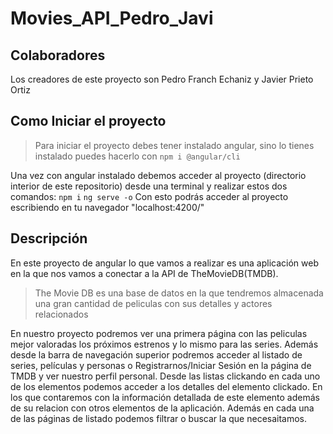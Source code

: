 # Movies_API_Pedro_Javi
## Colaboradores
Los creadores de este proyecto son Pedro Franch Echaniz y Javier Prieto Ortiz
## Como Iniciar el proyecto
> Para iniciar el proyecto debes tener instalado angular, sino lo tienes instalado puedes hacerlo con `npm i @angular/cli`

Una vez con angular instalado debemos acceder al proyecto (directorio interior de este repositorio) desde una terminal y realizar estos dos comandos:
`npm i`
`ng serve -o`
Con esto podrás acceder al proyecto escribiendo en tu navegador "localhost:4200/"
## Descripción
En este proyecto de angular lo que vamos a realizar es una aplicación web en la que nos vamos a conectar a la API de TheMovieDB(TMDB).
> The Movie DB es una base de datos en la que tendremos almacenada una gran cantidad de peliculas con sus detalles y actores relacionados

En nuestro proyecto podremos ver una primera página con las peliculas mejor valoradas los próximos estrenos y lo mismo para las series.
Además desde la barra de navegación superior podremos acceder al listado de series, películas y personas o Registrarnos/Iniciar Sesión en la página de TMDB y ver nuestro perfil personal.
Desde las listas clickando en cada uno de los elementos podemos acceder a los detalles del elemento clickado. En los que contaremos con la información detallada de este elemento además de su relacion con otros elementos de la aplicación.
Además en cada una de las páginas de listado podemos filtrar o buscar la que necesaitamos.
